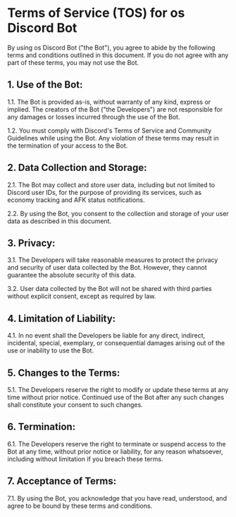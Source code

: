# Terms of Service (TOS) for os Discord Bot

By using os Discord Bot ("the Bot"), you agree to abide by the following terms and conditions outlined in this document. If you do not agree with any part of these terms, you may not use the Bot.

## 1. Use of the Bot:

1.1. The Bot is provided as-is, without warranty of any kind, express or implied. The creators of the Bot ("the Developers") are not responsible for any damages or losses incurred through the use of the Bot.

1.2. You must comply with Discord's Terms of Service and Community Guidelines while using the Bot. Any violation of these terms may result in the termination of your access to the Bot.

## 2. Data Collection and Storage:

2.1. The Bot may collect and store user data, including but not limited to Discord user IDs, for the purpose of providing its services, such as economy tracking and AFK status notifications.

2.2. By using the Bot, you consent to the collection and storage of your user data as described in this document.

## 3. Privacy:

3.1. The Developers will take reasonable measures to protect the privacy and security of user data collected by the Bot. However, they cannot guarantee the absolute security of this data.

3.2. User data collected by the Bot will not be shared with third parties without explicit consent, except as required by law.

## 4. Limitation of Liability:

4.1. In no event shall the Developers be liable for any direct, indirect, incidental, special, exemplary, or consequential damages arising out of the use or inability to use the Bot.

## 5. Changes to the Terms:

5.1. The Developers reserve the right to modify or update these terms at any time without prior notice. Continued use of the Bot after any such changes shall constitute your consent to such changes.

## 6. Termination:

6.1. The Developers reserve the right to terminate or suspend access to the Bot at any time, without prior notice or liability, for any reason whatsoever, including without limitation if you breach these terms.

## 7. Acceptance of Terms:

7.1. By using the Bot, you acknowledge that you have read, understood, and agree to be bound by these terms and conditions.
